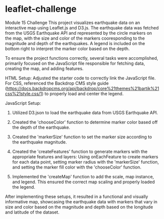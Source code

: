 # leaflet-challenge
Module 15 Challenge
This project visualizes earthquake data on an interactive map using Leaflet.js and D3.js. The earthquake data was fetched from the USGS Earthquake API and represented by the circle markers on the map, with the size and color of the markers cooresponding to the magnitude and depth of the earthquakes. A legend is included on the bottom right to interpret the marker color based on the depth.

To ensure the project functions correctly, several tasks were accomplished, primarily focused on the JavaScript file responsible for fetching data, creating the map, and adding features.

HTML Setup: Adjusted the starter code to correctly link the JavaScript file. For CSS, referenced the Backdrop CMS style guide (https://docs.backdropcms.org/api/backdrop/core%21themes%21bartik%21css%21style.css/1) to properly load and center the legend. 

JavaScript Setup:

1. Utilized D3.json to load the earthquake data from USGS Earthquake API. 

2. Created the 'chooseColor' function to determine marker color based off the depth of the earthquake.

3. Created the 'markerSize' function to set the marker size according to the earthquake magnitude.

4. Created the 'createFeatures' function to generate markers with the appropriate features and layers: Using onEachFeature to create markers for each data point, setting marker radius with the 'markerSize' function, and setting the marker fill color with the 'chooseColor' function.

5. Implemented the 'createMap' function to add the scale, map instance, and legend. This ensured the correct map scaling and properly loaded the legend. 

After implementing these setups, it resulted in a functional and visually informative map, showcasing the earthquake data with markers that vary in size and color based on the magnitude and depth based on the longitude and latitude of the dataset. 
